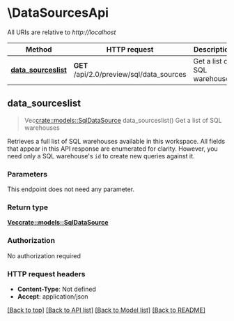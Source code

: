 # \DataSourcesApi

All URIs are relative to *http://localhost*

Method | HTTP request | Description
------------- | ------------- | -------------
[**data_sourceslist**](DataSourcesApi.md#data_sourceslist) | **GET** /api/2.0/preview/sql/data_sources | Get a list of SQL warehouses



## data_sourceslist

> Vec<crate::models::SqlDataSource> data_sourceslist()
Get a list of SQL warehouses

Retrieves a full list of SQL warehouses available in this workspace. All fields that appear in this API response are enumerated for clarity. However, you need only a SQL warehouse's `id` to create new queries against it. 

### Parameters

This endpoint does not need any parameter.

### Return type

[**Vec<crate::models::SqlDataSource>**](SqlDataSource.md)

### Authorization

No authorization required

### HTTP request headers

- **Content-Type**: Not defined
- **Accept**: application/json

[[Back to top]](#) [[Back to API list]](../README.md#documentation-for-api-endpoints) [[Back to Model list]](../README.md#documentation-for-models) [[Back to README]](../README.md)

